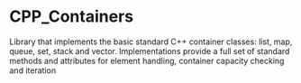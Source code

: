 # CPP_Containers
Library that implements the basic standard C++ container classes: list, map, queue, set, stack and vector. Implementations provide a full set of standard methods and attributes for element handling, container capacity checking and iteration

